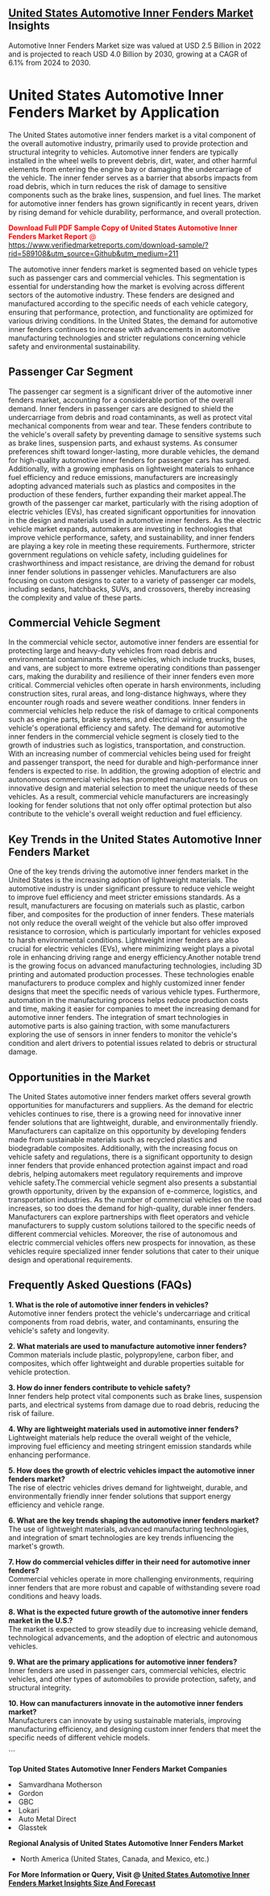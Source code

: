 <h2><a href="https://www.verifiedmarketreports.com/download-sample/?rid=589108&amp;utm_source=Github&amp;utm_medium=211" target="_blank">United States Automotive Inner Fenders Market</a> Insights</h2><p>Automotive Inner Fenders Market size was valued at USD 2.5 Billion in 2022 and is projected to reach USD 4.0 Billion by 2030, growing at a CAGR of 6.1% from 2024 to 2030.</p><p><h1>United States Automotive Inner Fenders Market by Application</h1><p>The United States automotive inner fenders market is a vital component of the overall automotive industry, primarily used to provide protection and structural integrity to vehicles. Automotive inner fenders are typically installed in the wheel wells to prevent debris, dirt, water, and other harmful elements from entering the engine bay or damaging the undercarriage of the vehicle. The inner fender serves as a barrier that absorbs impacts from road debris, which in turn reduces the risk of damage to sensitive components such as the brake lines, suspension, and fuel lines. The market for automotive inner fenders has grown significantly in recent years, driven by rising demand for vehicle durability, performance, and overall protection. <p><span class=""><span style="color: #ff0000;"><strong>Download Full PDF Sample Copy of United States Automotive Inner Fenders Market Report</strong> @ </span><a href="https://www.verifiedmarketreports.com/download-sample/?rid=589108&amp;utm_source=Github&amp;utm_medium=211" target="_blank">https://www.verifiedmarketreports.com/download-sample/?rid=589108&amp;utm_source=Github&amp;utm_medium=211</a></span></p>The automotive inner fenders market is segmented based on vehicle types such as passenger cars and commercial vehicles. This segmentation is essential for understanding how the market is evolving across different sectors of the automotive industry. These fenders are designed and manufactured according to the specific needs of each vehicle category, ensuring that performance, protection, and functionality are optimized for various driving conditions. In the United States, the demand for automotive inner fenders continues to increase with advancements in automotive manufacturing technologies and stricter regulations concerning vehicle safety and environmental sustainability.<h2>Passenger Car Segment</h2><p>The passenger car segment is a significant driver of the automotive inner fenders market, accounting for a considerable portion of the overall demand. Inner fenders in passenger cars are designed to shield the undercarriage from debris and road contaminants, as well as protect vital mechanical components from wear and tear. These fenders contribute to the vehicle's overall safety by preventing damage to sensitive systems such as brake lines, suspension parts, and exhaust systems. As consumer preferences shift toward longer-lasting, more durable vehicles, the demand for high-quality automotive inner fenders for passenger cars has surged. Additionally, with a growing emphasis on lightweight materials to enhance fuel efficiency and reduce emissions, manufacturers are increasingly adopting advanced materials such as plastics and composites in the production of these fenders, further expanding their market appeal.The growth of the passenger car market, particularly with the rising adoption of electric vehicles (EVs), has created significant opportunities for innovation in the design and materials used in automotive inner fenders. As the electric vehicle market expands, automakers are investing in technologies that improve vehicle performance, safety, and sustainability, and inner fenders are playing a key role in meeting these requirements. Furthermore, stricter government regulations on vehicle safety, including guidelines for crashworthiness and impact resistance, are driving the demand for robust inner fender solutions in passenger vehicles. Manufacturers are also focusing on custom designs to cater to a variety of passenger car models, including sedans, hatchbacks, SUVs, and crossovers, thereby increasing the complexity and value of these parts.<h2>Commercial Vehicle Segment</h2><p>In the commercial vehicle sector, automotive inner fenders are essential for protecting large and heavy-duty vehicles from road debris and environmental contaminants. These vehicles, which include trucks, buses, and vans, are subject to more extreme operating conditions than passenger cars, making the durability and resilience of their inner fenders even more critical. Commercial vehicles often operate in harsh environments, including construction sites, rural areas, and long-distance highways, where they encounter rough roads and severe weather conditions. Inner fenders in commercial vehicles help reduce the risk of damage to critical components such as engine parts, brake systems, and electrical wiring, ensuring the vehicle's operational efficiency and safety. The demand for automotive inner fenders in the commercial vehicle segment is closely tied to the growth of industries such as logistics, transportation, and construction. With an increasing number of commercial vehicles being used for freight and passenger transport, the need for durable and high-performance inner fenders is expected to rise. In addition, the growing adoption of electric and autonomous commercial vehicles has prompted manufacturers to focus on innovative design and material selection to meet the unique needs of these vehicles. As a result, commercial vehicle manufacturers are increasingly looking for fender solutions that not only offer optimal protection but also contribute to the vehicle's overall weight reduction and fuel efficiency.<h2>Key Trends in the United States Automotive Inner Fenders Market</h2><p>One of the key trends driving the automotive inner fenders market in the United States is the increasing adoption of lightweight materials. The automotive industry is under significant pressure to reduce vehicle weight to improve fuel efficiency and meet stricter emissions standards. As a result, manufacturers are focusing on materials such as plastic, carbon fiber, and composites for the production of inner fenders. These materials not only reduce the overall weight of the vehicle but also offer improved resistance to corrosion, which is particularly important for vehicles exposed to harsh environmental conditions. Lightweight inner fenders are also crucial for electric vehicles (EVs), where minimizing weight plays a pivotal role in enhancing driving range and energy efficiency.Another notable trend is the growing focus on advanced manufacturing technologies, including 3D printing and automated production processes. These technologies enable manufacturers to produce complex and highly customized inner fender designs that meet the specific needs of various vehicle types. Furthermore, automation in the manufacturing process helps reduce production costs and time, making it easier for companies to meet the increasing demand for automotive inner fenders. The integration of smart technologies in automotive parts is also gaining traction, with some manufacturers exploring the use of sensors in inner fenders to monitor the vehicle's condition and alert drivers to potential issues related to debris or structural damage. <h2>Opportunities in the Market</h2><p>The United States automotive inner fenders market offers several growth opportunities for manufacturers and suppliers. As the demand for electric vehicles continues to rise, there is a growing need for innovative inner fender solutions that are lightweight, durable, and environmentally friendly. Manufacturers can capitalize on this opportunity by developing fenders made from sustainable materials such as recycled plastics and biodegradable composites. Additionally, with the increasing focus on vehicle safety and regulations, there is a significant opportunity to design inner fenders that provide enhanced protection against impact and road debris, helping automakers meet regulatory requirements and improve vehicle safety.The commercial vehicle segment also presents a substantial growth opportunity, driven by the expansion of e-commerce, logistics, and transportation industries. As the number of commercial vehicles on the road increases, so too does the demand for high-quality, durable inner fenders. Manufacturers can explore partnerships with fleet operators and vehicle manufacturers to supply custom solutions tailored to the specific needs of different commercial vehicles. Moreover, the rise of autonomous and electric commercial vehicles offers new prospects for innovation, as these vehicles require specialized inner fender solutions that cater to their unique design and operational requirements.<h2>Frequently Asked Questions (FAQs)</h2><p><b>1. What is the role of automotive inner fenders in vehicles?</b><br>Automotive inner fenders protect the vehicle's undercarriage and critical components from road debris, water, and contaminants, ensuring the vehicle's safety and longevity.</p><p><b>2. What materials are used to manufacture automotive inner fenders?</b><br>Common materials include plastic, polypropylene, carbon fiber, and composites, which offer lightweight and durable properties suitable for vehicle protection.</p><p><b>3. How do inner fenders contribute to vehicle safety?</b><br>Inner fenders help protect vital components such as brake lines, suspension parts, and electrical systems from damage due to road debris, reducing the risk of failure.</p><p><b>4. Why are lightweight materials used in automotive inner fenders?</b><br>Lightweight materials help reduce the overall weight of the vehicle, improving fuel efficiency and meeting stringent emission standards while enhancing performance.</p><p><b>5. How does the growth of electric vehicles impact the automotive inner fenders market?</b><br>The rise of electric vehicles drives demand for lightweight, durable, and environmentally friendly inner fender solutions that support energy efficiency and vehicle range.</p><p><b>6. What are the key trends shaping the automotive inner fenders market?</b><br>The use of lightweight materials, advanced manufacturing technologies, and integration of smart technologies are key trends influencing the market's growth.</p><p><b>7. How do commercial vehicles differ in their need for automotive inner fenders?</b><br>Commercial vehicles operate in more challenging environments, requiring inner fenders that are more robust and capable of withstanding severe road conditions and heavy loads.</p><p><b>8. What is the expected future growth of the automotive inner fenders market in the U.S.?</b><br>The market is expected to grow steadily due to increasing vehicle demand, technological advancements, and the adoption of electric and autonomous vehicles.</p><p><b>9. What are the primary applications for automotive inner fenders?</b><br>Inner fenders are used in passenger cars, commercial vehicles, electric vehicles, and other types of automobiles to provide protection, safety, and structural integrity.</p><p><b>10. How can manufacturers innovate in the automotive inner fenders market?</b><br>Manufacturers can innovate by using sustainable materials, improving manufacturing efficiency, and designing custom inner fenders that meet the specific needs of different vehicle models.</p>```</p><p><strong>Top United States Automotive Inner Fenders Market Companies</strong></p><div data-test-id=""><p><li>Samvardhana Motherson</li><li> Gordon</li><li> GBC</li><li> Lokari</li><li> Auto Metal Direct</li><li> Glasstek</li></p><div><strong>Regional Analysis of&nbsp;United States Automotive Inner Fenders Market</strong></div><ul><li dir="ltr"><p dir="ltr">North America&nbsp;(United States, Canada, and Mexico, etc.)</p></li></ul><p><strong>For More Information or Query, Visit @&nbsp;</strong><strong><a href="https://www.verifiedmarketreports.com/product/automotive-inner-fenders-market/?utm_source=Github&amp;utm_medium=211" target="_blank">United States Automotive Inner Fenders Market Insights Size And Forecast</a></strong></p></div>
